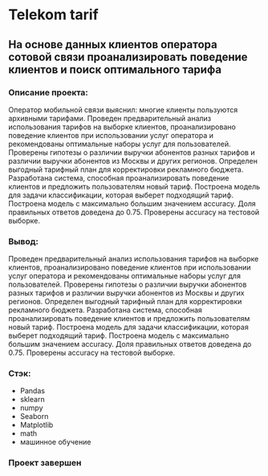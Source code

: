 # Telekom tarif

## На основе данных клиентов оператора сотовой связи проанализировать поведение клиентов и поиск оптимального тарифа

### Описание проекта: 
Оператор мобильной связи выяснил: многие клиенты пользуются архивными тарифами. 
Проведен предварительный анализ использования тарифов на выборке клиентов,
проанализировано поведение клиентов при использовании услуг оператора и
рекомендованы оптимальные наборы услуг для пользователей. 
Проверены гипотезы о различии выручки абонентов разных тарифов и
различии выручки абонентов из Москвы и других регионов.
Определен выгодный тарифный план для корректировки рекламного бюджета.
Разработана система, способная проанализировать поведение клиентов и предложить пользователям новый тариф.
Построена модель для задачи классификации, которая выберет подходящий тариф. 
Построена модель с максимально большим значением accuracy. 
Доля правильных ответов доведена до 0.75. Проверены accuracy на тестовой выборке.

### Вывод:
Проведен предварительный анализ использования тарифов на выборке клиентов,
проанализировано поведение клиентов при использовании услуг оператора и
рекомендованы оптимальные наборы услуг для пользователей. 
Проверены гипотезы о различии выручки абонентов разных тарифов и
различии выручки абонентов из Москвы и других регионов.
Определен выгодный тарифный план для корректировки рекламного бюджета.
Разработана система, способная проанализировать поведение клиентов и предложить пользователям новый тариф.
Построена модель для задачи классификации, которая выберет подходящий тариф. 
Построена модель с максимально большим значением accuracy. 
Доля правильных ответов доведена до 0.75. Проверены accuracy на тестовой выборке.

### Стэк:
- Pandas
- sklearn
- numpy
- Seaborn
- Matplotlib
- math
- машинное обучение
### Проект завершен
